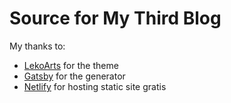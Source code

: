 # Source for My Third Blog

My thanks to:
 * [LekoArts](https://github.com/LekoArts) for the theme
 * [Gatsby](https://github.com/gatsbyjs) for the generator
 * [Netlify](https://www.netlify.com/) for hosting static site gratis
